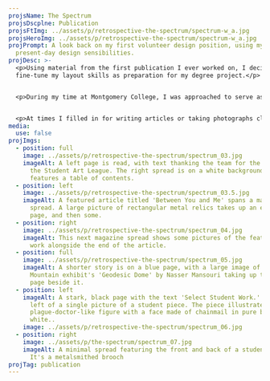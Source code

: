 ```yaml
---
projsName: The Spectrum
projsDscplne: Publication
projsFtImg: ../assets/p/retrospective-the-spectrum/spectrum-w_a.jpg
projsHeroImg: ../assets/p/retrospective-the-spectrum/spectrum-w_a.jpg
projPrompt: A look back on my first volunteer design position, using my
  present-day design sensibilities.
projDesc: >-
  <p>Using material from the first publication I ever worked on, I decided to
  fine-tune my layout skills as preparation for my degree project.</p>


  <p>During my time at Montgomery College, I was approached to serve as the Editor-In-Chief for our Student Art League. I was just a regular member at the time—helping set-up and take down events, filling in for a sick treasurer here and there—but I dove in and got to learning InDesign before I ever took my first Graphic Design class.</p>


  <p>At times I filled in for writing articles or taking photographs close to their deadline. We were all volunteers who dealt with tests, sleepless study nights, and the like. Things happen, and I did my best to make it work.</p>
media:
  use: false
projImgs:
  - position: full
    image: ../assets/p/retrospective-the-spectrum/spectrum_03.jpg
    imageAlt: A left page is read, with text thanking the team for the magazine and
      the Student Art League. The right spread is on a white background and
      features a table of contents.
  - position: left
    image: ../assets/p/retrospective-the-spectrum/spectrum_03.5.jpg
    imageAlt: A featured article titled 'Between You and Me' spans a magazine
      spread. A large picture of rectangular metal relics takes up an entire
      page, and then some.
  - position: right
    image: ../assets/p/retrospective-the-spectrum/spectrum_04.jpg
    imageAlt: This next magazine spread shows some pictures of the featured artist's
      work alongside the end of the article.
  - position: full
    image: ../assets/p/retrospective-the-spectrum/spectrum_05.jpg
    imageAlt: A shorter story is on a blue page, with a large image of the Turquoise
      Mountain exhibit's 'Geodesic Dome' by Nasser Mansouri taking up the next
      page beside it.
  - position: left
    imageAlt: A stark, black page with the text 'Select Student Work.' is to the
      left of a single picture of a student piece. The piece illustrates a
      plague-doctor-like figure with a face made of chainmail in pure black and
      white..
    image: ../assets/p/retrospective-the-spectrum/spectrum_06.jpg
  - position: right
    image: ../assets/p/the-spectrum/spectrum_07.jpg
    imageAlt: A minimal spread featuring the front and back of a student's 3D work.
      It's a metalsmithed brooch
projTag: publication
---
```

